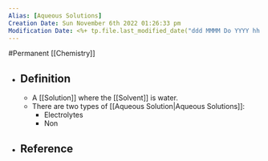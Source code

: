 ```yaml
---
Alias: [Aqueous Solutions]
Creation Date: Sun November 6th 2022 01:26:33 pm 
Modification Date: <%+ tp.file.last_modified_date("ddd MMMM Do YYYY hh:mm:ss a") %>
---
```

#Permanent [[Chemistry]]

- ## Definition
	- A [[Solution]] where the [[Solvent]] is water.
	- There are two types of [[Aqueous Solution|Aqueous Solutions]]:
		- Electrolytes
		- Non
- ## Reference